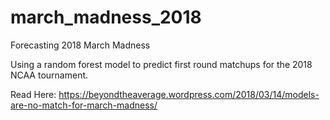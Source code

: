 # march_madness_2018
Forecasting 2018 March Madness 

Using a random forest model to predict first round matchups for the 2018 NCAA tournament. 

Read Here: https://beyondtheaverage.wordpress.com/2018/03/14/models-are-no-match-for-march-madness/
